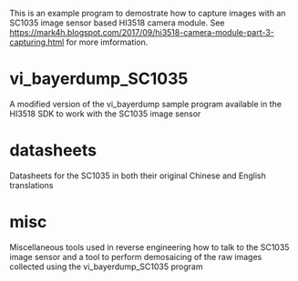 This is an example program to demostrate how to capture images with an SC1035 image sensor based HI3518 camera module.
See https://mark4h.blogspot.com/2017/09/hi3518-camera-module-part-3-capturing.html for more imformation.

# vi_bayerdump_SC1035

A modified version of the vi_bayerdump sample program available in the HI3518 SDK to work with the SC1035 image sensor

# datasheets

Datasheets for the SC1035 in both their original Chinese and English translations

# misc

Miscellaneous tools used in reverse engineering how to talk to the SC1035 image sensor and a tool to perform demosaicing of the raw images collected using the  vi_bayerdump_SC1035 program